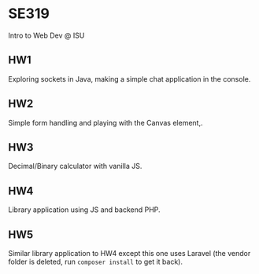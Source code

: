 # SE319
Intro to Web Dev @ ISU

## HW1
Exploring sockets in Java, making a simple chat application in the console.

## HW2
Simple form handling and playing with the Canvas element,.

## HW3
Decimal/Binary calculator with vanilla JS.

## HW4
Library application using JS and backend PHP.

## HW5
Similar library application to HW4 except this one uses Laravel (the vendor folder is deleted, run ```composer install``` to get it back).
